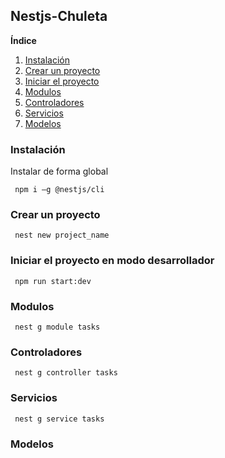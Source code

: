 ## Nestjs-Chuleta


**Índice**   
1. [Instalación](#id_instalacion)
2. [Crear un proyecto](#id_crear_proyecto)
3. [Iniciar el proyecto](#id_crear_proyecto)
4. [Modulos](#id_module)
5. [Controladores](#id_controller)
6. [Servicios](#id_service)
7. [Modelos](#id_model)



### Instalación<a name="id_instalacion"></a>

Instalar de forma global

```
 npm i –g @nestjs/cli
```


### Crear un proyecto<a name="id_crear_proyecto"></a>

```
 nest new project_name
``` 


### Iniciar el proyecto en modo desarrollador<a name="id_iniciar_proyecto"></a>

```
 npm run start:dev
```


### Modulos<a name="id_module"></a>

```
 nest g module tasks
```



### Controladores<a name="id_controller"></a>


```
 nest g controller tasks
```
### Servicios<a name="id_service"></a>


```
 nest g service tasks
```


### Modelos<a name="id_model"></a>


